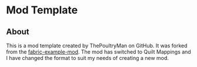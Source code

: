 # Mod Template

## About

This is a mod template created by ThePoultryMan on GitHub. It was forked from the [fabric-example-mod](https://github.com/FabricMC/fabric-example-mod).
The mod has switched to Quilt Mappings and I have changed the format to suit my needs of creating a new mod.
